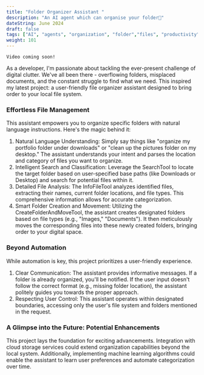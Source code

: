 ```yaml
---
title: "Folder Organizer Assistant "
description: "An AI agent which can organise your folder📁"
dateString: June 2024
draft: false
tags: ["AI", "agents", "organization", "folder","files", "productivity", "device"]
weight: 101
---
```

```
Video coming soon!
```
<!-- <iframe width="560" height="315" src="https://www.youtube.com/embed/YEgWdrZ1Kk0?si=ggL8JkaVO5BiVqm9" title="YouTube video player" frameborder="0" allow="accelerometer; autoplay; clipboard-write; encrypted-media; gyroscope; picture-in-picture; web-share" referrerpolicy="strict-origin-when-cross-origin" allowfullscreen></iframe> -->
As a developer, I'm passionate about tackling the ever-present challenge of digital clutter. We've all been there - overflowing folders, misplaced documents, and the constant struggle to find what we need. This inspired my latest project: a user-friendly file organizer assistant designed to bring order to your local file system.

### Effortless File Management

This assistant empowers you to organize specific folders with natural language instructions. Here's the magic behind it:<br/>

1. Natural Language Understanding: Simply say things like "organize my portfolio folder under downloads" or "clean up the pictures folder on my desktop." The assistant understands your intent and parses the location and category of files you want to organize.
2. Intelligent Search and Classification: Leverage the SearchTool to locate the target folder based on user-specified base paths (like Downloads or Desktop) and search for potential files within it.
3. Detailed File Analysis: The InfoFileTool analyzes identified files, extracting their names, current folder locations, and file types. This comprehensive information allows for accurate categorization.
4. Smart Folder Creation and Movement: Utilizing the CreateFolderAndMoveTool, the assistant creates designated folders based on file types (e.g., "Images," "Documents"). It then meticulously moves the corresponding files into these newly created folders, bringing order to your digital space.

###  Beyond Automation

While automation is key, this project prioritizes a user-friendly experience.<br/>

1. Clear Communication: The assistant provides informative messages. If a folder is already organized, you'll be notified. If the user input doesn't follow the correct format (e.g., missing folder location), the assistant politely guides you towards the proper approach.
2. Respecting User Control: This assistant operates within designated boundaries, accessing only the user's file system and folders mentioned in the request.

### A Glimpse into the Future: Potential Enhancements
This project lays the foundation for exciting advancements. Integration with cloud storage services could extend organization capabilities beyond the local system. Additionally, implementing machine learning algorithms could enable the assistant to learn user preferences and automate categorization over time.

